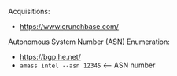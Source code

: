 



Acquisitions: 
-  https://www.crunchbase.com/

Autonomous System Number (ASN) Enumeration: 
-  https://bgp.he.net/
-  `amass intel --asn 12345`  <-- ASN number



